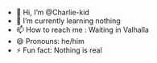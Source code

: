 - 👋 Hi, I’m @Charlie-kid
- 🌱 I’m currently learning nothing
- 📫 How to reach me : Waiting in Valhalla
- 😄 Pronouns: he/him
- ⚡ Fun fact: Nothing is real

<!---
Charlie-kid/Charlie-kid is a ✨ special ✨ repository because its `README.md` (this file) appears on your GitHub profile.
You can click the Preview link to take a look at your changes.
--->
